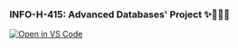 ### INFO-H-415: Advanced Databases' Project ✨👨🏻‍💻

[![Open in VS Code](https://open.vscode.dev/badges/open-in-vscode.svg)](https://open.vscode.dev/mohammadzainabbas/advanced-databases-project)

<!-- ## Table of contents

- [Introduction](#introduction)
  * [Time series databases](#time-series-databases)
  * [Influx DB](#influx-db-intro)
  * [KDB+](#kdb-intro)
- [Setup](#setup)
  * [via Setup script](#script-setup)
  * [Apache Spark](#apache-spark-setup)
  * [PySpark](#pyspark-setup)
  * [TPC-DS](#tpc-ds-setup)
- [Benchmark](#benchmark)
- [Result](#result)

---

<a id="introduction" />

### 1. Introduction

<a id="tpc-ds" />

#### 1.1 TPC-DS

TPC DS is a standard used for benchmarking relational databases with a power test. The official TPC-DS tools can be found at [tpc.org](http://www.tpc.org/tpc_documents_current_versions/current_specifications.asp). We have used v2.10.0 with some modifications done by [gregrahn/tpcds-kit](https://github.com/gregrahn/tpcds-kit).

<a id="spark" />

#### 1.2 Spark SQL

For TPC DS benchmarking, we have used Apache spark's module (_Spark SQL_) for structured data processing. It provides a programming abstraction called DataFrames and can also act as a distributed SQL query engine. You can find out more from their [official doc](https://spark.apache.org/sql/).

<a id="setup" />

### 2. Setup

Before starting, you need to setup your machine first. Please follow the below mentioned guide to setup Spark on Mac machine. 

> Note: For Linux, you might need to manually install apache-spark and setup your python enviornment

<a id="script-setup" />

#### 2.1 via Setup script

We have created a setup script which will setup brew, apache-spark and conda enviornment. If you are on Mac machine, you can run the following commands:

```bash
git clone https://github.com/mohammadzainabbas/data-warehouse-project.git
cd data-warehouse-project && sh scripts/setup.sh
```

After running the above mentioned commands, your file structure should look something like this. (you need to go to parent directory first `cd ..`)

<a id="file-structure" />

```
├── data-warehouse-project
│   ├── schema
│   ├── scripts
└── tpcds-kit
    ├── query_templates
    ├── query_variants
    ├── specification
    └── tools
```

For Mac users, that's all you needed to do. Now, you can skip to benchmarking part.

For Linux users, please follow below mentioned steps for setup.

<a id="apache-spark-setup" />

#### 2.2 Apache Spark

If you are on Linux, you need to install [Apache Spark](https://spark.apache.org) by yourself. You can follow this [helpful guide](https://computingforgeeks.com/how-to-install-apache-spark-on-ubuntu-debian/) to install apache spark.

<a id="pyspark-setup" />

#### 2.3 PySpark

We recommend you to install _conda_ on your machine. You can setup conda from [here](https://docs.conda.io/projects/conda/en/latest/user-guide/install/linux.html)

After you have conda, create new enviornment via:

```bash
conda create -n spark_env python=3.8 pandas
```

> Note: We are using Python3.8 because spark doesn't support Python3.9 and above (at the time of writing this)

Activate your enviornment:

```bash
conda activate spark_env
```

Now, you need to install _pyspark_:

```bash
pip install pyspark
```

If you are using bash:

```bash

echo "export PYSPARK_DRIVER_PYTHON=$(which python)" >> ~/.bashrc
echo "export PYSPARK_DRIVER_PYTHON_OPTS=''" >> ~/.bashrc
. ~/.bashrc

```

And if you are using zsh:

```zsh

echo "export PYSPARK_DRIVER_PYTHON=$(which python)" >> ~/.zshrc
echo "export PYSPARK_DRIVER_PYTHON_OPTS=''" >> ~/.zshrc
. ~/.zshrc

```

<a id="tpc-ds-setup" />

#### 2.4 TPC DS

For Linux users, you need to manually install _tpcds-kit_ from [gregrahn/tpcds-kit](https://github.com/gregrahn/tpcds-kit)

Make sure you have the same file structure as [mentioned above](#file-structure)

<a id="benchmark" />

### Benchmark

Run the following command to benchmark for scale N

```bash
sh scripts/benchmark.sh -scale N
```

Here, `N` is the scale factor against which you want to benchmark.

If you want to run for multiple benchmark scales

1. Modify the `benchmark_scales` variable to your scale values
2. Run the below command:

```bash
sh scripts/benchmark_all.sh
```

This will run for all the scales.

<a id="result" />

### Result

The benchmarking results can be found under `benchmark` folder. For example, when you run `sh benchmark.sh -scale 1` (_i.e: benchmarking for 1 GB scale_), you will find two files in `benchmark` directory:

1. `benchmark_timings_1gb.csv` contains the average time (_in seconds_) for all queries.
2. `benchmark_timings_1gb.pickle` contains all the timings for each query (usually 5 per query). -->
